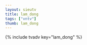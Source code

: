 ```yaml
--- 
layout: sieutv
title: lam_dong
tags: ["vntv"]
thumb: lam_dong
---
```

{% include tvadv key="lam_dong" %}

